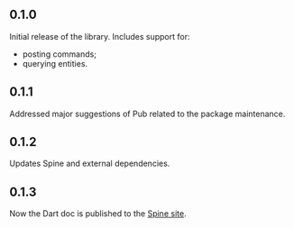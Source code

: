 ## 0.1.0
 Initial release of the library.
 Includes support for:
  - posting commands;
  - querying entities.

## 0.1.1
 Addressed major suggestions of Pub related to the package maintenance.
 
## 0.1.2
 Updates Spine and external dependencies.
 
## 0.1.3
 Now the Dart doc is published to the [Spine site](https://spine.io/dart/reference/client). 
